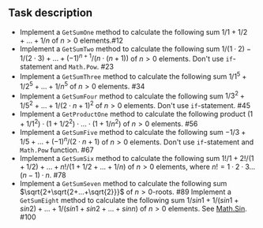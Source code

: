 ## Task description ##

- Implement a `GetSumOne` method to calculate the following sum $`1/1+1/2+...+1/n`$ of $`n > 0`$ elements.#12
- Implement a `GetSumTwo` method to calculate the following sum $`1/(1\cdot 2)-1/(2\cdot 3)+...+(-1)^{n+1}/(n\cdot (n+1))`$ of $`n > 0`$ elements. Don't use `if`-statement and `Math.Pow`. #23
- Implement a `GetSumThree` method to calculate the following sum $`1/1^5+1/2^5+...+1/n^5`$ of $`n > 0`$ elements. #34
- Implement a `GetSumFour` method to calculate the following sum $`1/3^2+1/5^2+...+1/(2\cdot n + 1)^2`$ of $`n > 0`$ elements. Don't use `if`-statement. #45
- Implement a `GetProductOne` method to calculate the following product $`(1+1/1^2)\cdot(1+1/2^2)\cdot...\cdot(1+1/n^2)`$ of $`n > 0`$ elements. #56
- Implement a `GetSumFive` method to calculate the following sum $`-1/3+1/5+...+(-1)^n/(2\cdot n+1)`$ of $`n > 0`$ elements. Don't use `if`-statement and `Math.Pow` function. #67
- Implement a `GetSumSix` method to calculate the following sum $`1!/1+2!/(1+1/2)+...+n!/(1+1/2+...+1/n)`$ of $`n > 0`$ elements, where $`n! = 1·2·3...(n-1)·n`$.  #78
- Implement a `GetSumSeven` method to calculate the following sum $`\sqrt{2+\sqrt{2+...+\sqrt{2}}}`$ of $`n > 0`$-roots. #89 
Implement a `GetSumEight` method to calculate the following sum $`1/sin1 + 1/(sin1+sin2)+...+1/(sin1+sin2+...+sinn)`$ of $`n > 0`$ elements. See [Math.Sin](https://docs.microsoft.com/en-us/dotnet/api/system.math.sin?view=netcore-3.1). #100

